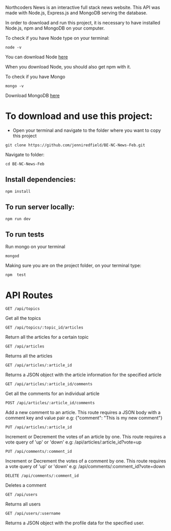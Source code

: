 Northcoders News is an interactive full stack news website. This API was made with Node.js, Express.js and MongoDB serving the database.

In order to download and run this project, it is necessary to have installed Node.js, npm and MongoDB on your computer.

To check if you have Node type on your terminal:

```
node -v
```

You can download Node [here](https://nodejs.org/en/download/)

When you download Node, you should also get npm with it.

To check if you have Mongo
```
mongo -v
```
Download MongoDB [here](https://docs.mongodb.com/manual/administration/install-community/)

# To download and use this project: 

- Open your terminal and navigate to the folder where you want to copy this project
```
git clone https://github.com/jenniredfield/BE-NC-News-Feb.git
```
Navigate to folder:
```
cd BE-NC-News-Feb 
```
## Install dependencies:
```
npm install
```
## To run server locally:
```
npm run dev
```
## To run tests
Run mongo on your terminal
```
mongod
```
Making sure you are on the project folder, on your terminal type:
```
npm  test
```
# API Routes
```
GET /api/topics
```
Get all the topics
```
GET /api/topics/:topic_id/articles
```
Return all the articles for a certain topic
```
GET /api/articles
```
Returns all the articles
```
GET /api/articles/:article_id
```
Returns a JSON object with the article information for the specified article
```
GET /api/articles/:article_id/comments
```
Get all the comments for an individual article
```
POST /api/articles/:article_id/comments
```
Add a new comment to an article. This route requires a JSON body with a comment key and value pair e.g: {"comment": "This is my new comment"}
```
PUT /api/articles/:article_id
```
Increment or Decrement the votes of an article by one. This route requires a vote query of 'up' or 'down' e.g: /api/articles/:article_id?vote=up
```
PUT /api/comments/:comment_id
```
Increment or Decrement the votes of a comment by one. This route requires a vote query of 'up' or 'down' e.g: /api/comments/:comment_id?vote=down
```
DELETE /api/comments/:comment_id
```
Deletes a comment
```
GET /api/users
```
Returns all users
```
GET /api/users/:username
```
Returns a JSON object with the profile data for the specified user.
